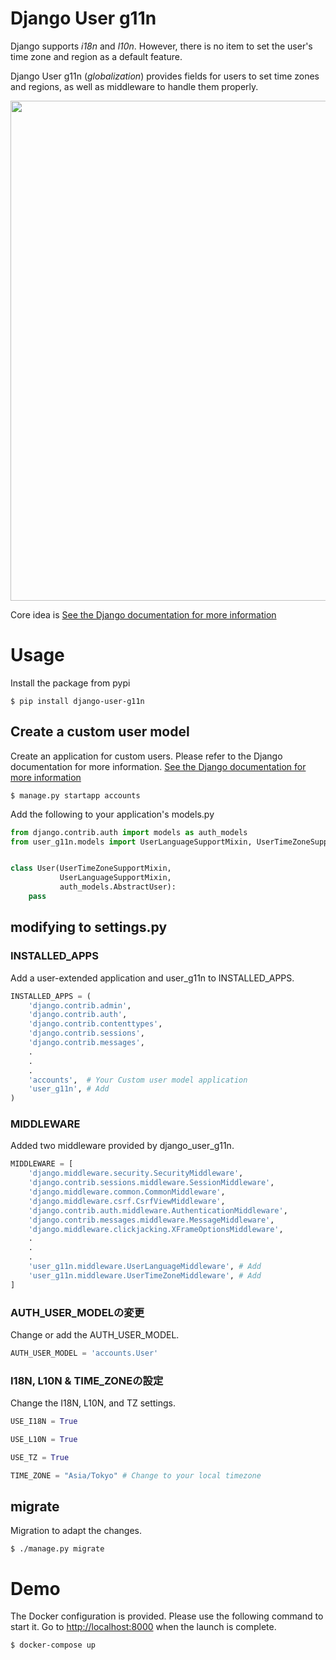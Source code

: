 Django User g11n
=========================================================================================

Django supports *i18n* and *l10n*. However, there is no item to set the user's time zone and region as a default feature.

Django User g11n (*globalization*) provides fields for users to set time zones and regions, as well as middleware to handle them properly.

<img src="https://raw.githubusercontent.com/wiki/salexkidd/django-user-g11n/imgs/example.gif" width="800px">

Core idea is [See the Django documentation for more information](https://stackoverflow.com/questions/10235956/django-1-4-how-to-automatically-get-users-timezone-from-client)


# Usage

Install the package from pypi

```
$ pip install django-user-g11n
```

## Create a custom user model

Create an application for custom users. Please refer to the Django documentation for more information.
[See the Django documentation for more information](https://docs.djangoproject.com/en/3.0/topics/auth/customizing/)

```
$ manage.py startapp accounts
```

Add the following to your application's models.py

```python
from django.contrib.auth import models as auth_models
from user_g11n.models import UserLanguageSupportMixin, UserTimeZoneSupportMixin


class User(UserTimeZoneSupportMixin,
           UserLanguageSupportMixin,
           auth_models.AbstractUser):
    pass
```

## modifying to settings.py

### INSTALLED_APPS

Add a user-extended application and user_g11n to INSTALLED_APPS.

```python
INSTALLED_APPS = (
    'django.contrib.admin',
    'django.contrib.auth',
    'django.contrib.contenttypes',
    'django.contrib.sessions',
    'django.contrib.messages',
    .
    .
    .
    'accounts',  # Your Custom user model application
    'user_g11n', # Add
)
```

### MIDDLEWARE

Added two middleware provided by django_user_g11n.

```python
MIDDLEWARE = [
    'django.middleware.security.SecurityMiddleware',
    'django.contrib.sessions.middleware.SessionMiddleware',
    'django.middleware.common.CommonMiddleware',
    'django.middleware.csrf.CsrfViewMiddleware',
    'django.contrib.auth.middleware.AuthenticationMiddleware',
    'django.contrib.messages.middleware.MessageMiddleware',
    'django.middleware.clickjacking.XFrameOptionsMiddleware',
    .
    .
    .
    'user_g11n.middleware.UserLanguageMiddleware', # Add
    'user_g11n.middleware.UserTimeZoneMiddleware', # Add
]
```

### AUTH_USER_MODELの変更

Change or add the AUTH_USER_MODEL.

```python
AUTH_USER_MODEL = 'accounts.User'
```

### I18N, L10N & TIME_ZONEの設定

Change the I18N, L10N, and TZ settings.

```python
USE_I18N = True

USE_L10N = True

USE_TZ = True

TIME_ZONE = "Asia/Tokyo" # Change to your local timezone
```

## migrate

Migration to adapt the changes.


```
$ ./manage.py migrate
```

# Demo

The Docker configuration is provided. Please use the following command to start it. Go to [http://localhost:8000](http://localhost:8000) when the launch is complete.

```
$ docker-compose up
```